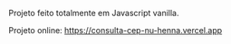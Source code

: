 Projeto feito totalmente em Javascript vanilla.

Projeto online:
https://consulta-cep-nu-henna.vercel.app
